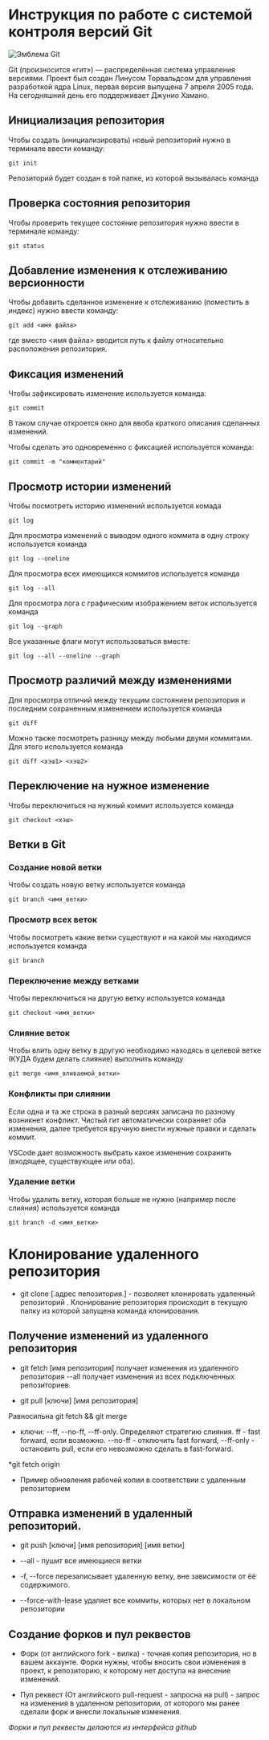 # **Инструкция по работе с системой контроля версий Git**

![Эмблема Git](git.jpg)

Git (произносится «гит») — распределённая система управления версиями. Проект был создан Линусом Торвальдсом для управления разработкой ядра Linux, первая версия выпущена 7 апреля 2005 года. На сегодняшний день его поддерживает Джунио Хамано.

## Инициализация репозитория

Чтобы создать (инициализировать) новый репозиторий нужно в терминале ввести команду:

    git init

Репозиторий будет создан в той папке, из которой вызывалась команда

## Проверка состояния репозитория

Чтобы проверить текущее состояние репозитория нужно ввести в терминале команду:

    git status

## Добавление изменения к отслеживанию версионности

Чтобы добавить сделанное изменение к отслеживанию (поместить в индекс) нужно ввести команду:

    git add <имя файла>

где вместо <имя файла> вводится путь к файлу относительно расположения репозитория.

## Фиксация изменений

Чтобы зафиксировать изменение используется команда:

    git commit

В таком случае откроется окно для ввоба краткого описания сделанных изменений.

Чтобы сделать это одновременно с фиксацией используется команда:

    git commit -m "комментарий"

## Просмотр истории изменений

Чтобы посмотреть историю изменений используется комада

    git log

Для просмотра изменений с выводом одного коммита в одну строку используется команда

    git log --oneline

Для просмотра всех имеющихся коммитов используется команда

    git log --all

Для просмотра лога с графическим изображением веток используется команда

    git log --graph

Все указанные флаги могут использоваться вместе:

    git log --all --oneline --graph

## Просмотр различий между изменениями

Для просмотра отличий между текущим состоянием репозитория и последним сохраненным изменением используется команда

    git diff

Можно также посмотреть разницу между любыми двуми коммитами. Для этого используется команда

    git diff <хэш1> <хэш2>

## Переключение на нужное изменение

Чтобы переключиться на нужный коммит используется команда

    git checkout <хэш>

## Ветки в Git

### Создание новой ветки

Чтобы создать новую ветку используется команда

    git branch <имя_ветки>

### Просмотр всех веток

Чтобы посмотреть какие ветки существуют и на какой мы находимся используется команда

    git branch

### Переключение между ветками

Чтобы переключиться на другую ветку используется команда

    git checkout <имя_ветки>

### Слияние веток

Чтобы влить одну ветку в другую необходимо находясь в целевой ветке (КУДА будем делать слияние) выполнить команду

    git merge <имя_вливаемой_ветки>

### Конфликты при слиянии

Если одна и та же строка в разный версиях записана по разному возникнет конфликт.
Чистый гит автоматически сохраняет оба изменения, далее требуется вручную внести нужные правки и сделать коммит.

VSСode дает возможность выбрать какое изменение сохранить (входящее, существующее или оба).

### Удаление ветки

Чтобы удалить ветку, которая больше не нужно (например после слияния) используется команда

    git branch -d <имя_ветки>


# Клонирование удаленного репозитория

* git clone [.адрес пепозитория.] - позволяет клонировать удаленный репозиторий
. Клонирование репозитория происходит в текущую папку из которой запущена команда клонирования.

## Получение изменений из удаленного репозитория

* git fetch [имя репозитория]
получает изменения из удаленного репозитория 
--all получает изменения из всех подключенных репозиториев.

* git pull [ключи] [имя репозитория]

Равносильна git fetch && git merge
* ключи:
--ff, --no-ff, --ff-only. Определяют стратегию слияния. ff - fast forward, если возможно.  --no-ff - отключить fast forward, --ff-only - остановить pull, если его невозможно сделать в fast-forward.

 *git fetch origin

 * Пример обновления рабочей копии в соответствии с удаленным репозиторием


## Отправка изменений в удаленный репозиторий.
 
 * git push [ключи] [имя репозитория] [имя ветки]

 * --all - пушит все имеющиеся ветки

 * -f, --force перезаписывает удаленную ветку, вне зависимости от ёё содержимого.

 * --force-with-lease удаляет все коммиты, которых нет в локальном репозитории


## Создание форков и пул реквестов

 * Форк (от английского fork - вилка) - точная копия репозитория, но в вашем аккаунте. Форки нужны, чтобы вносить свои изменения в проект, к репозиторию, к которому нет доступа на внесение изменений.

 * Пул реквест (От английского pull-request - запросна на pull) - запрос на изменения в удаленном репозитории, от которого мы ранее сделали форк и внесли локальные изменения.

 _Форки и пул реквесты делаются из интерфейса github_